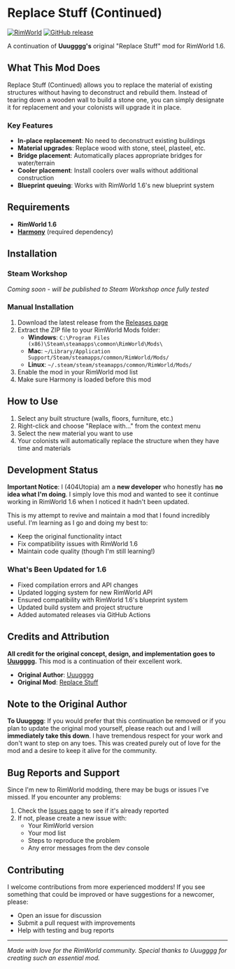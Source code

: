 # Replace Stuff (Continued)

[![RimWorld](https://img.shields.io/badge/RimWorld-1.6-blue.svg)](https://rimworldgame.com/)
[![GitHub release](https://img.shields.io/github/v/release/404Utopia/RimWorld-ReplaceStuff-Fork)](https://github.com/404Utopia/RimWorld-ReplaceStuff-Fork/releases)

A continuation of **Uuugggg's** original "Replace Stuff" mod for RimWorld 1.6.

## What This Mod Does

Replace Stuff (Continued) allows you to replace the material of existing structures without having to deconstruct and rebuild them. Instead of tearing down a wooden wall to build a stone one, you can simply designate it for replacement and your colonists will upgrade it in place.

### Key Features
- **In-place replacement**: No need to deconstruct existing buildings
- **Material upgrades**: Replace wood with stone, steel, plasteel, etc.
- **Bridge placement**: Automatically places appropriate bridges for water/terrain
- **Cooler placement**: Install coolers over walls without additional construction
- **Blueprint queuing**: Works with RimWorld 1.6's new blueprint system

## Requirements

- **RimWorld 1.6**
- **[Harmony](https://steamcommunity.com/sharedfiles/filedetails/?id=2009463077)** (required dependency)

## Installation

### Steam Workshop
*Coming soon - will be published to Steam Workshop once fully tested*

### Manual Installation
1. Download the latest release from the [Releases page](https://github.com/404Utopia/RimWorld-ReplaceStuff-Fork/releases)
2. Extract the ZIP file to your RimWorld Mods folder:
   - **Windows**: `C:\Program Files (x86)\Steam\steamapps\common\RimWorld\Mods\`
   - **Mac**: `~/Library/Application Support/Steam/steamapps/common/RimWorld/Mods/`
   - **Linux**: `~/.steam/steam/steamapps/common/RimWorld/Mods/`
3. Enable the mod in your RimWorld mod list
4. Make sure Harmony is loaded before this mod

## How to Use

1. Select any built structure (walls, floors, furniture, etc.)
2. Right-click and choose "Replace with..." from the context menu
3. Select the new material you want to use
4. Your colonists will automatically replace the structure when they have time and materials

## Development Status

**Important Notice**: I (404Utopia) am a **new developer** who honestly has **no idea what I'm doing**. I simply love this mod and wanted to see it continue working in RimWorld 1.6 when I noticed it hadn't been updated.

This is my attempt to revive and maintain a mod that I found incredibly useful. I'm learning as I go and doing my best to:
- Keep the original functionality intact
- Fix compatibility issues with RimWorld 1.6
- Maintain code quality (though I'm still learning!)

### What's Been Updated for 1.6
- Fixed compilation errors and API changes
- Updated logging system for new RimWorld API
- Ensured compatibility with RimWorld 1.6's blueprint system
- Updated build system and project structure
- Added automated releases via GitHub Actions

## Credits and Attribution

**All credit for the original concept, design, and implementation goes to [Uuugggg](https://github.com/alextd).** This mod is a continuation of their excellent work.

- **Original Author**: [Uuugggg](https://github.com/alextd)
- **Original Mod**: [Replace Stuff](https://github.com/alextd/RimWorld-ReplaceStuff)

## Note to the Original Author

**To Uuugggg**: If you would prefer that this continuation be removed or if you plan to update the original mod yourself, please reach out and I will **immediately take this down**. I have tremendous respect for your work and don't want to step on any toes. This was created purely out of love for the mod and a desire to keep it alive for the community.

## Bug Reports and Support

Since I'm new to RimWorld modding, there may be bugs or issues I've missed. If you encounter any problems:

1. Check the [Issues page](https://github.com/404Utopia/RimWorld-ReplaceStuff-Fork/issues) to see if it's already reported
2. If not, please create a new issue with:
   - Your RimWorld version
   - Your mod list
   - Steps to reproduce the problem
   - Any error messages from the dev console

## Contributing

I welcome contributions from more experienced modders! If you see something that could be improved or have suggestions for a newcomer, please:
- Open an issue for discussion
- Submit a pull request with improvements
- Help with testing and bug reports

---

*Made with love for the RimWorld community. Special thanks to Uuugggg for creating such an essential mod.*